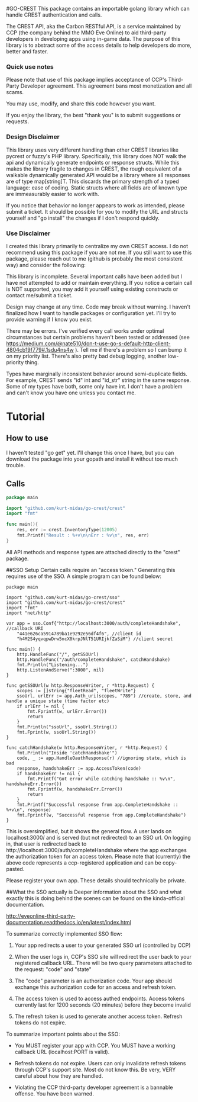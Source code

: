 #GO-CREST
This package contains an importable golang library which can handle CREST authentication and calls. 

The CREST API, aka the Carbon RESTful API, is a service maintained by CCP (the company behind the MMO Eve Online) to aid third-party developers in developing apps using in-game data. The purpose of this library is to abstract some of the access details to help developers do more, better and faster. 

### Quick use notes ###
Please note that use of this package implies acceptance of CCP's Third-Party Developer agreement. This agreement bans most monetization and all scams. 

You may use, modify, and share this code however you want.

If you enjoy the library, the best "thank you" is to submit suggestions or requests. 

### Design Disclaimer ###
This library uses very different handling than other CREST libraries like pycrest or fuzzy's PHP library. Specifically, this library does NOT walk the api and dynamically generate endpoints or response structs. While this makes the library fragile to changes in CREST, the rough equivalent of a walkable dynamically generated API would be a library where all responses are of type map[string]T. This discards the primary strength of a typed language: ease of coding. Static structs where all fields are of known type are immeasurably easier to work with. 

If you notice that behavior no longer appears to work as intended, please submit a ticket. It should be possible for you to modify the URL and structs yourself and "go install" the changes if I don't respond quickly. 

### Use Disclaimer ###
I created this library primarily to centralize my own CREST access. I do not recommend using this package if you are not me. If you still want to use this package, please reach out to me (github is probably the most consistent way) and consider the following:

This library is incomplete. Several important calls have been added but I have not attempted to add or maintain everything. If you notice a certain call is NOT supported, you may add it yourself using existing constructs or contact me/submit a ticket. 

Design may change at any time. Code may break without warning. I haven't finalized how I want to handle packages or configuration yet. I'll try to provide warning if I know you exist. 

There may be errors. I've verified every call works under optimal circumstances but certain problems haven't been tested or addressed (see https://medium.com/@nate510/don-t-use-go-s-default-http-client-4804cb19f779#.1sdu4ns4w ). Tell me if there's a problem so I can bump it on my priority list. There's also pretty bad debug logging, another low-priority thing. 

Types have marginally inconsistent behavior around semi-duplicate fields. For example, CREST sends "id" int and "id_str" string in the same response. Some of my types have both, some only have int. I don't have a problem and can't know you have one unless you contact me. 

# Tutorial #
## How to use ##
I haven't tested "go get" yet. I'll change this once I have, but you can download the package into your gopath and install it without too much trouble. 
## Calls ##
```go
package main

import "github.com/kurt-midas/go-crest/crest"
import "fmt"

func main(){
	res, err := crest.InventoryType(12005)
	fmt.Printf("Result : %+v\n\nErr : %v\n", res, err)
}
```
All API methods and response types are attached directly to the "crest" package. 

##SSO Setup
Certain calls require an "access token." Generating this requires use of the SSO. A simple program can be found below:
```
package main

import "github.com/kurt-midas/go-crest/sso"
import "github.com/kurt-midas/go-crest/crest"
import "fmt"
import "net/http"

var app = sso.Conf{"http://localhost:3000/auth/completeHandshake", //callback URI
	"441e626ca5914789ba1e9292e56df4f6", //client id
	"h4M2S4yqvqpwDrw5ncX0krpJNlT51URIjkfZaSiM"} //client secret

func main() {
	http.HandleFunc("/", getSSOUrl)
	http.HandleFunc("/auth/completeHandshake", catchHandshake)
	fmt.Println("Listening...")
	http.ListenAndServe(":3000", nil)
}

func getSSOUrl(w http.ResponseWriter, r *http.Request) {
	scopes := []string{"fleetRead", "fleetWrite"}
	ssoUrl, urlErr := app.Auth_uri(scopes, "789") //create, store, and handle a unique state (time factor etc)
	if urlErr != nil {
		fmt.Fprintf(w, urlErr.Error())
		return
	}
	fmt.Println("ssoUrl", ssoUrl.String())
	fmt.Fprint(w, ssoUrl.String())
}

func catchHandshake(w http.ResponseWriter, r *http.Request) {
	fmt.Println("Inside 'catchHandshake'")
	code, _ := app.HandleOauthResponse(r) //ignoring state, which is bad
	response, handshakeErr := app.AccessToken(code)
	if handshakeErr != nil {
		fmt.Printf("Got error while catching handshake :: %v\n", handshakeErr.Error())
		fmt.Fprintf(w, handshakeErr.Error())
		return
	}
	fmt.Printf("Successful response from app.CompleteHandshake :: %+v\n", response)
	fmt.Fprintf(w, "Successful response from app.CompleteHandshake")
}
```
This is oversimplified, but it shows the general flow. A user lands on localhost:3000/ and is served (but not redirected) to an SSO url. On logging in, that user is redirected back to http://localhost:3000/auth/completeHandshake where the app exchanges the authorization token for an access token. Please note that (currently) the above code represents a ccp-registered application and can be copy-pasted. 

Please register your own app. These details should technically be private. 

##What the SSO actually is
Deeper information about the SSO and what exactly this is doing behind the scenes can be found on the kinda-official documentation.

http://eveonline-third-party-documentation.readthedocs.io/en/latest/index.html

To summarize correctly implemented SSO flow:

1.	Your app redirects a user to your generated SSO url (controlled by CCP)

2.	When the user logs in, CCP's SSO site will redirect the user back to your registered callback URL. There will be two query parameters attached to the request: "code" and "state"

3.	The "code" parameter is an authorization code. Your app should exchange this authorization code for an access and refresh token.

4.	The access token is used to access authed endpoints. Access tokens currently last for 1200 seconds (20 minutes) before they become invalid

5.	The refresh token is used to generate another access token. Refresh tokens do not expire. 


To summarize important points about the SSO:

*	You MUST register your app with CCP. You MUST have a working callback URL (localhost:PORT is valid). 

*	Refresh tokens do not expire. Users can only invalidate refresh tokens through CCP's support site. Most do not know this. Be very, VERY careful about how they are handled.

*	Violating the CCP third-party developer agreement is a bannable offense. You have been warned. 
